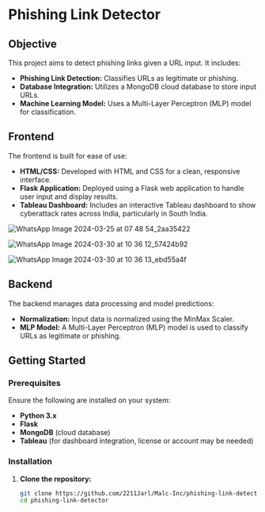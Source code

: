 # Phishing Link Detector

## Objective
This project aims to detect phishing links given a URL input. It includes:
- **Phishing Link Detection:** Classifies URLs as legitimate or phishing.
- **Database Integration:** Utilizes a MongoDB cloud database to store input URLs.
- **Machine Learning Model:** Uses a Multi-Layer Perceptron (MLP) model for classification.

## Frontend
The frontend is built for ease of use:
- **HTML/CSS:** Developed with HTML and CSS for a clean, responsive interface.
- **Flask Application:** Deployed using a Flask web application to handle user input and display results.
- **Tableau Dashboard:** Includes an interactive Tableau dashboard to show cyberattack rates across India, particularly in South India.

![WhatsApp Image 2024-03-25 at 07 48 54_2aa35422](https://github.com/2211Jarl/Malc-Inc./assets/75835715/5225144c-b21c-412f-9fe4-0544e9982675)

![WhatsApp Image 2024-03-30 at 10 36 12_57424b92](https://github.com/2211Jarl/Malc-Inc./assets/75835715/766b9fc7-de18-456d-a2f1-f98f4d1d7849)

![WhatsApp Image 2024-03-30 at 10 36 13_ebd55a4f](https://github.com/2211Jarl/Malc-Inc./assets/75835715/23d64ff6-b5d9-4de1-bfbe-8b4c5156f1fe)

## Backend
The backend manages data processing and model predictions:
- **Normalization:** Input data is normalized using the MinMax Scaler.
- **MLP Model:** A Multi-Layer Perceptron (MLP) model is used to classify URLs as legitimate or phishing.

## Getting Started

### Prerequisites
Ensure the following are installed on your system:
- **Python 3.x**
- **Flask**
- **MongoDB** (cloud database)
- **Tableau** (for dashboard integration, license or account may be needed)

### Installation
1. **Clone the repository:**
   ```bash
   git clone https://github.com/2211Jarl/Malc-Inc/phishing-link-detector.git
   cd phishing-link-detector
